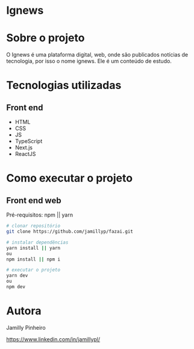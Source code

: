 # Ignews
<!-- [![NPM](https://img.shields.io/npm/l/react)](https://github.com/devsuperior/sds1-wmazoni/blob/master/LICENSE)  -->

# Sobre o projeto

O Ignews é uma plataforma digital, web, onde são publicados notícias de tecnologia, por isso o nome ignews. Ele é um conteúdo de estudo.

# Tecnologias utilizadas

## Front end
- HTML
- CSS
- JS
- TypeScript
- Next.js
- ReactJS

# Como executar o projeto

## Front end web
Pré-requisitos: npm || yarn

```bash
# clonar repositório
git clone https://github.com/jamillyp/fazai.git

# instalar dependências
yarn install || yarn
ou
npm install || npm i

# executar o projeto
yarn dev
ou
npm dev
```

# Autora

Jamilly Pinheiro

https://www.linkedin.com/in/jamillypl/

